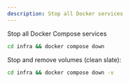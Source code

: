 ```yaml
---
description: Stop all Docker services
---
```


Stop all Docker Compose services

```bash
cd infra && docker compose down
```

Stop and remove volumes (clean slate):
```bash
cd infra && docker compose down -v
```
